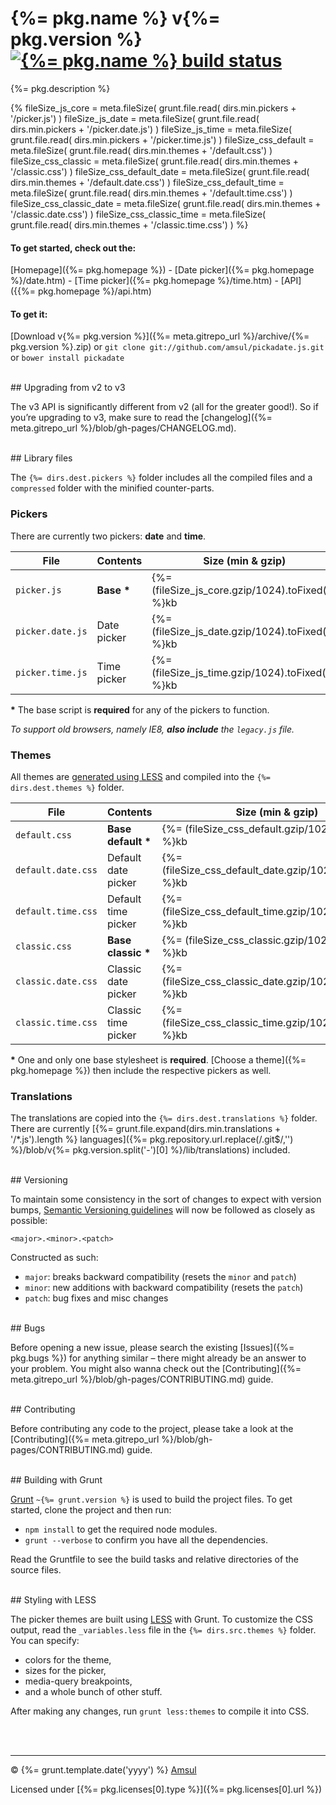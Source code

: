 # {%= pkg.name %} v{%= pkg.version %} [![{%= pkg.name %} build status](https://travis-ci.org/amsul/pickadate.js.png?branch=gh-pages)](https://travis-ci.org/amsul/pickadate.js)

{%= pkg.description %}

{%
    fileSize_js_core = meta.fileSize( grunt.file.read( dirs.min.pickers + '/picker.js') )
    fileSize_js_date = meta.fileSize( grunt.file.read( dirs.min.pickers + '/picker.date.js') )
    fileSize_js_time = meta.fileSize( grunt.file.read( dirs.min.pickers + '/picker.time.js') )
    fileSize_css_default = meta.fileSize( grunt.file.read( dirs.min.themes + '/default.css') )
    fileSize_css_classic = meta.fileSize( grunt.file.read( dirs.min.themes + '/classic.css') )
    fileSize_css_default_date = meta.fileSize( grunt.file.read( dirs.min.themes + '/default.date.css') )
    fileSize_css_default_time = meta.fileSize( grunt.file.read( dirs.min.themes + '/default.time.css') )
    fileSize_css_classic_date = meta.fileSize( grunt.file.read( dirs.min.themes + '/classic.date.css') )
    fileSize_css_classic_time = meta.fileSize( grunt.file.read( dirs.min.themes + '/classic.time.css') )
%}

#### To get started, check out the:

[Homepage]({%= pkg.homepage %}) - [Date picker]({%= pkg.homepage %}/date.htm) - [Time picker]({%= pkg.homepage %}/time.htm) - [API]({{%= pkg.homepage %}/api.htm)


#### To get it:

[Download v{%= pkg.version %}]({%= meta.gitrepo_url %}/archive/{%= pkg.version %}.zip) or `git clone git://github.com/amsul/pickadate.js.git` or `bower install pickadate`




<br>
## Upgrading from v2 to v3

The v3 API is significantly different from v2 (all for the greater good!). So if you’re upgrading to v3, make sure to read the [changelog]({%= meta.gitrepo_url %}/blob/gh-pages/CHANGELOG.md).





<br>
## Library files

The `{%= dirs.dest.pickers %}` folder includes all the compiled files and a `compressed` folder with the minified counter-parts.

### Pickers

There are currently two pickers: **date** and **time**.

File                    | Contents                 | Size (min & gzip)
----------------------- | ------------------------ | ----------------------
`picker.js`             | __Base *__               | {%= (fileSize_js_core.gzip/1024).toFixed(2) %}kb
`picker.date.js`        | Date picker              | {%= (fileSize_js_date.gzip/1024).toFixed(2) %}kb
`picker.time.js`        | Time picker              | {%= (fileSize_js_time.gzip/1024).toFixed(2) %}kb

__*__ The base script is **required** for any of the pickers to function.

_To support old browsers, namely IE8, **also include** the `legacy.js` file._


### Themes

All themes are [generated using LESS](#less-styling) and compiled into the `{%= dirs.dest.themes %}` folder.

File                    | Contents                 | Size (min & gzip)
----------------------- | ------------------------ | ----------------------
`default.css`           | __Base default *__       | {%= (fileSize_css_default.gzip/1024).toFixed(2) %}kb
`default.date.css`      | Default date picker      | {%= (fileSize_css_default_date.gzip/1024).toFixed(2) %}kb
`default.time.css`      | Default time picker      | {%= (fileSize_css_default_time.gzip/1024).toFixed(2) %}kb
`classic.css`           | __Base classic *__       | {%= (fileSize_css_classic.gzip/1024).toFixed(2) %}kb
`classic.date.css`      | Classic date picker      | {%= (fileSize_css_classic_date.gzip/1024).toFixed(2) %}kb
`classic.time.css`      | Classic time picker      | {%= (fileSize_css_classic_time.gzip/1024).toFixed(2) %}kb

__*__ One and only one base stylesheet is **required**. [Choose a theme]({%= pkg.homepage %}) then include the respective pickers as well.

### Translations

The translations are copied into the `{%= dirs.dest.translations %}` folder. There are currently [{%= grunt.file.expand(dirs.min.translations + '/*.js').length %} languages]({%= pkg.repository.url.replace(/.git$/,'') %}/blob/v{%= pkg.version.split('-')[0] %}/lib/translations) included.


<br>
## Versioning

To maintain some consistency in the sort of changes to expect with version bumps, [Semantic Versioning guidelines](http://semver.org/) will now be followed as closely as possible:

`<major>.<minor>.<patch>`

Constructed as such:

- `major`: breaks backward compatibility (resets the `minor` and `patch`)
- `minor`: new additions with backward compatibility (resets the `patch`)
- `patch`: bug fixes and misc changes





<br>
## Bugs

Before opening a new issue, please search the existing [Issues]({%= pkg.bugs %}) for anything similar – there might already be an answer to your problem. You might also wanna check out the [Contributing]({%= meta.gitrepo_url %}/blob/gh-pages/CONTRIBUTING.md) guide.





<br>
## Contributing

Before contributing any code to the project, please take a look at the [Contributing]({%= meta.gitrepo_url %}/blob/gh-pages/CONTRIBUTING.md) guide.




<br>
## Building with Grunt

[Grunt](http://gruntjs.com/) `~{%= grunt.version %}` is used to build the project files. To get started, clone the project and then run:

- `npm install` to get the required node modules.
- `grunt --verbose` to confirm you have all the dependencies.


Read the Gruntfile to see the build tasks and relative directories of the source files.




<br>
<a name="less-styling"></a>
## Styling with LESS

The picker themes are built using [LESS](http://lesscss.org/) with Grunt. To customize the CSS output, read the `_variables.less` file in the `{%= dirs.src.themes %}` folder. You can specify:

- colors for the theme,
- sizes for the picker,
- media-query breakpoints,
- and a whole bunch of other stuff.


After making any changes, run `grunt less:themes` to compile it into CSS.





<br><br>

---

© {%= grunt.template.date('yyyy') %} [Amsul](http://twitter.com/amsul_)

Licensed under [{%= pkg.licenses[0].type %}]({%= pkg.licenses[0].url %})